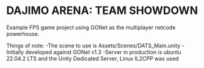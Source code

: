 # DAJIMO ARENA: TEAM SHOWDOWN
Example FPS game project using GONet as the multiplayer netcode powerhouse.

Things of note:
-The scene to use is Assets/Scenes/DATS_Main.unity
-Initially developed against GONet v1.3
-Server in production is ubuntu 22.04.2 LTS and the Unity Dedicated Server, Linux IL2CPP was used
